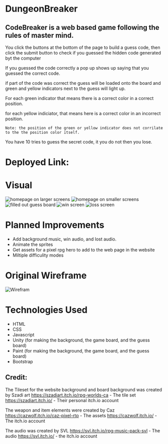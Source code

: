 # DungeonBreaker

## CodeBreaker is a web based game following the rules of master mind.
    
You click the buttons at the bottom of the page to build a guess code, then click the submit button to check if you guessed the hidden code generated byt the computer 

If you guessed the code correctly a pop up shows up saying that you guessed the correct code.

if part of the code was correct the guess will be loaded onto the board and green and yellow indicators next to the guess will light up.

For each green indicator that means there is a correct color in a correct position.

for each yellow indiciator, that means here is a correct color in an incorrect position.

    Note: the position of the green or yellow indicator does not corrilate to the the position color itself.

You have 10 tries to guess the secret code, it you do not then you lose.

# Deployed Link:


# Visual

![homepage on larger screens](https://i.imgur.com/TpCZ1dv.png)
![homepage on smaller screens](https://i.imgur.com/ArHBT02.png)
![filled out guess board](https://i.imgur.com/12tF7jE.png)
![win screen](https://i.imgur.com/Gc9eUNM.png)
![loss screen](https://i.imgur.com/38rxEPV.png)


# Planned Improvements

* Add background music, win audio, and lost audio.
* Animate the sprites 
* Get assets for a pixel rpg hero to add to the web page in the website
* Miltiple difficulity modes

# Original Wireframe

![Wirefram](https://i.imgur.com/CrvTyH0.png)

# Technologies Used

* HTML
* CSS
* Javascript
* Unity (for making the background, the game board, and the guess board)
* Paint (for making the background, the game board, and the guess board)
* Bootstrap


## Credit: 
The Tileset for the website background and board background was created by Szadi art
https://szadiart.itch.io/rpg-worlds-ca - The tile set
https://szadiart.itch.io/ - Their personal itch.io account

The weapon and item elements were created by Caz
https://cazwolf.itch.io/caz-pixel-rtp - The assets
https://cazwolf.itch.io/ - The itch.io account

The audio was created by SVL
https://svl.itch.io/rpg-music-pack-svl - The audio
https://svl.itch.io/ - the itch.io account